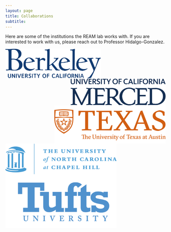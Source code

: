 ```yaml
---
layout: page
title: Collaborations
subtitle:
---
```


Here are some of the institutions the REAM lab works with. If you are interested to work with us, please reach out to Professor Hidalgo-Gonzalez.

<p>
<img style="float:left;" src="/assets/img/berkeley_logo.png" width="300" style="padding-bottom: 10px;" style="padding-right: 10px;"/>
<img style="float:right;" src="/assets/img/UCM_logo.png" width="300" style="padding-bottom: 10px;" style="padding-right: 10px;"/>
</p>

<p>
<img style="float:right;" src="/assets/img/UTAustin_logo2.png" width="350" style="padding-bottom: 10px;" style="padding-right: 10px;"/>
<img style="float:left;" src="/assets/img/UNC_logo.png" width="350" style="padding-bottom: 10px;" style="padding-right: 10px;"/>
</p>

<p>
<img style="float:left;" src="/assets/img/Tufts_logo2.png" width="350" style="padding-bottom: 10px;" style="padding-right: 10px;"/>
</p>
